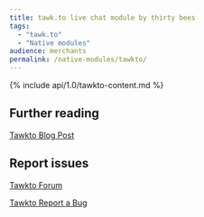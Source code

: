 ```yaml
---
title: tawk.to live chat module by thirty bees
tags:
  - "tawk.to"
  - "Native modules"
audience: merchants
permalink: /native-modules/tawkto/
---
```



{% include api/1.0/tawkto-content.md %}

## Further reading

[Tawkto Blog Post](https://thirtybees.com/native-modules/new-module-tawk-to-add-live-chat-to-your-site/)

## Report issues

[Tawkto Forum](https://forum.thirtybees.com/category/26/tawk-to)

[Tawkto Report a Bug](https://github.com/thirtybees/tawkto/issues)